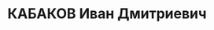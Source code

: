 ---
title: КАБАКОВ Иван Дмитриевич
description: 'Род. в 1891, Нижегородская губ., Княгининский уезд, дер. Княж-Павлово,
  русский, обр.: низшее, член ВКП(б). Проживал: Свердловск. 1-й секретарь Свердловского
  обкома ВКП(б).

  Арестован 24.04.1937. Обв. в террористической деятельности и участии в к.-р. организации.
  Приговор: ВК ВС СССР, 03.10.1937 – ВМН. Расстрелян 03.10.1937, г.Москва.

  Реабилитирован ВК ВС СССР 17.03.1956'
---